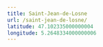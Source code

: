 ```yaml
---
title: Saint-Jean-de-Losne
url: /saint-jean-de-losne/
latitude: 47.102335000000004
longitude: 5.2648334000000006
---
```

